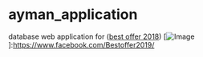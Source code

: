 # ayman_application
database web application for ([best offer 2018](https://www.facebook.com/Bestoffer2019/))
[![Image](https://scontent.fcai2-1.fna.fbcdn.net/v/t1.0-9/46454466_724625367906435_449966268854829056_n.png?_nc_cat=108&_nc_ht=scontent.fcai2-1.fna&oh=9a9486b2c845edf7708d362d8f5e0a8a&oe=5C8DDAFD)]:https://www.facebook.com/Bestoffer2019/



